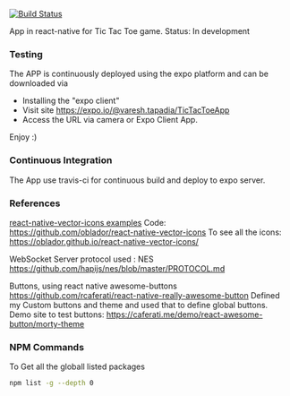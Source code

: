 [![Build Status](https://travis-ci.org/vtapadia/TicTacToeApp.svg?branch=master)](https://travis-ci.org/vtapadia/TicTacToeApp)

App in react-native for Tic Tac Toe game.
Status: In development

### Testing

The APP is continuously deployed using the expo platform and can be downloaded via 
- Installing the "expo client" 
- Visit site https://expo.io/@varesh.tapadia/TicTacToeApp
- Access the URL via camera or Expo Client App.

Enjoy :)

### Continuous Integration
The App use travis-ci for continuous build and deploy to expo server.

### References
[react-native-vector-icons examples](https://oblador.github.io/react-native-vector-icons/)
Code: https://github.com/oblador/react-native-vector-icons
To see all the icons: https://oblador.github.io/react-native-vector-icons/

WebSocket Server protocol used : NES
https://github.com/hapijs/nes/blob/master/PROTOCOL.md

Buttons, using react native awesome-buttons
https://github.com/rcaferati/react-native-really-awesome-button
Defined my Custom buttons and theme and used that to define global buttons.
Demo site to test buttons: https://caferati.me/demo/react-awesome-button/morty-theme

### NPM Commands
To Get all the globall listed packages
```bash
npm list -g --depth 0
```
